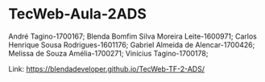 # TecWeb-Aula-2ADS
André Tagino-1700167;
Blenda Bomfim Silva Moreira Leite-1600971;
Carlos Henrique Sousa Rodrigues-1601176; 
Gabriel Almeida de Alencar-1700426; 
Melissa de Souza Amélia-1700271; 
Vinícius Tagino-1700178;

Link: https://blendadeveloper.github.io/TecWeb-TF-2-ADS/
